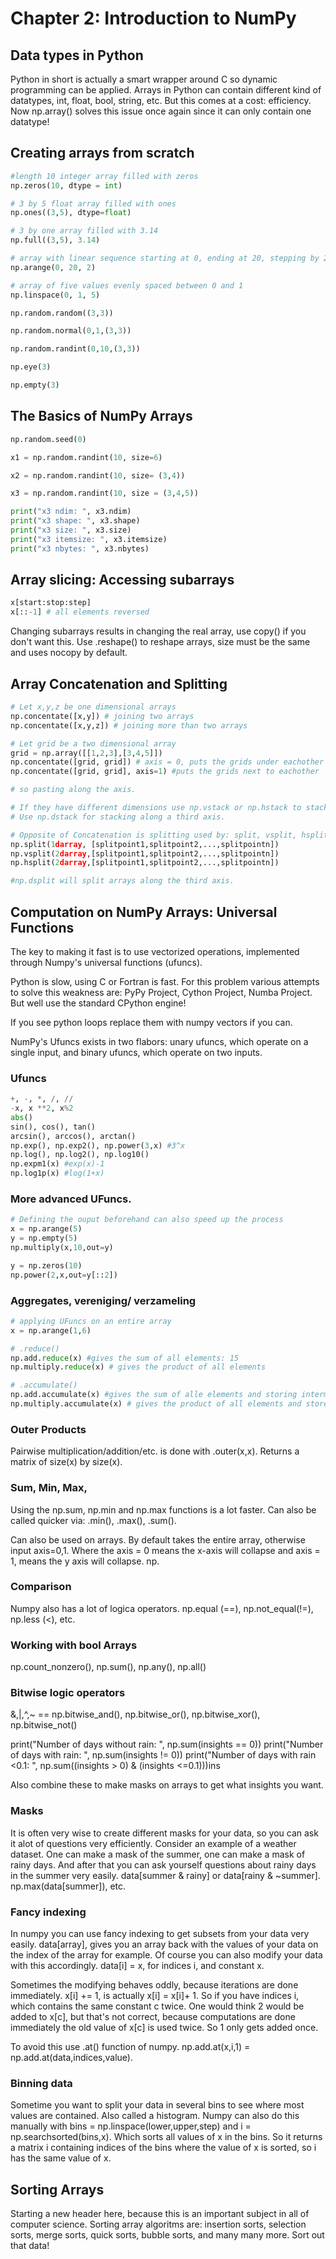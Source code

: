 # Chapter 2: Introduction to NumPy

## Data types in Python

Python in short is actually a smart wrapper around C so dynamic programming can be applied.  Arrays in Python can contain different kind of datatypes, int, float, bool, string, etc. But this comes at a cost: efficiency. Now np.array() solves this issue once again since it can only contain one datatype!

## Creating arrays from scratch

``` Python
#length 10 integer array filled with zeros
np.zeros(10, dtype = int)

# 3 by 5 float array filled with ones
np.ones((3,5), dtype=float)

# 3 by one array filled with 3.14
np.full((3,5), 3.14)

# array with linear sequence starting at 0, ending at 20, stepping by 2
np.arange(0, 20, 2)

# array of five values evenly spaced between 0 and 1
np.linspace(0, 1, 5)

np.random.random((3,3))

np.random.normal(0,1,(3,3))

np.random.randint(0,10,(3,3))

np.eye(3)

np.empty(3)
```

## The Basics of NumPy Arrays

``` Python
np.random.seed(0)

x1 = np.random.randint(10, size=6)

x2 = np.random.randint(10, size= (3,4))

x3 = np.random.randint(10, size = (3,4,5))

print("x3 ndim: ", x3.ndim)
print("x3 shape: ", x3.shape)
print("x3 size: ", x3.size)
print("x3 itemsize: ", x3.itemsize)
print("x3 nbytes: ", x3.nbytes)
```

## Array slicing: Accessing subarrays

``` Python
x[start:stop:step]
x[::-1] # all elements reversed
```

Changing subarrays results in changing the real array, use copy() if you don't want this. Use .reshape() to reshape arrays, size must be the same and uses nocopy by default.

## Array Concatenation and Splitting

``` Python
# Let x,y,z be one dimensional arrays
np.concentate([x,y]) # joining two arrays
np.concentate([x,y,z]) # joining more than two arrays

# Let grid be a two dimensional array
grid = np.array([[1,2,3],[3,4,5]])
np.concentate([grid, grid]) # axis = 0, puts the grids under eachother
np.concentate([grid, grid], axis=1) #puts the grids next to eachother

# so pasting along the axis.

# If they have different dimensions use np.vstack or np.hstack to stack vertically resp. horizontally.
# Use np.dstack for stacking along a third axis.

# Opposite of Concatenation is splitting used by: split, vsplit, hsplit
np.split(1darray, [splitpoint1,splitpoint2,...,splitpointn])
np.vsplit(2darray,[splitpoint1,splitpoint2,...,splitpointn])
np.hsplit(2darray,[splitpoint1,splitpoint2,...,splitpointn])

#np.dsplit will split arrays along the third axis.
```

## Computation on NumPy Arrays: Universal Functions
The key to making it fast is to use vectorized operations, implemented through Numpy's universal functions (ufuncs).

Python is slow, using C or Fortran is fast. For this problem various attempts to solve this weakness are: PyPy Project, Cython Project, Numba Project. But well use the standard CPython engine!

If you see python loops replace them with numpy vectors if you can.

NumPy's Ufuncs exists in two flabors: unary ufuncs, which operate on a single input, and binary ufuncs, which operate on two inputs.

### Ufuncs
``` python
+, -, *, /, //
-x, x **2, x%2
abs()
sin(), cos(), tan()
arcsin(), arccos(), arctan()
np.exp(), np.exp2(), np.power(3,x) #3^x
np.log(), np.log2(), np.log10()
np.expm1(x) #exp(x)-1
np.log1p(x) #log(1+x)
```

### More advanced UFuncs.
``` Python
# Defining the ouput beforehand can also speed up the process
x = np.arange(5)
y = np.empty(5)
np.multiply(x,10,out=y)

y = np.zeros(10)
np.power(2,x,out=y[::2])
```

### Aggregates, vereniging/ verzameling
``` Python
# applying UFuncs on an entire array
x = np.arange(1,6)

# .reduce()
np.add.reduce(x) #gives the sum of all elements: 15
np.multiply.reduce(x) # gives the product of all elements

# .accumulate()
np.add.accumulate(x) #gives the sum of alle elements and storing intermediate results
np.multiply.accumulate(x) # gives the product of all elements and stores intermediate results
```

### Outer Products
Pairwise multiplication/addition/etc. is done with .outer(x,x). Returns a matrix of size(x) by size(x).

### Sum, Min, Max,
Using the np.sum, np.min and np.max functions is a lot faster. Can also be called quicker via: .min(), .max(), .sum().

Can also be used on arrays. By default takes the entire array, otherwise input axis=0,1. Where the axis = 0 means the x-axis will collapse and axis = 1, means the y axis will collapse. np.

### Comparison

Numpy also has a lot of logica operators. np.equal (==), np.not_equal(!=), np.less (<), etc.

### Working with bool Arrays
np.count_nonzero(), np.sum(), np.any(), np.all()

### Bitwise logic operators
&,|,^,~ == np.bitwise_and(), np.bitwise_or(), np.bitwise_xor(), np.bitwise_not()

print("Number of days without rain: ", np.sum(insights == 0))
print("Number of days with rain: ", np.sum(insights != 0))
print("Number of days with rain <0.1: ", np.sum((insights > 0) & (insights <=0.1)))ins

Also combine these to make masks on arrays to get what insights you want.

### Masks
It is often very wise to create different masks for your data, so you can ask it alot of questions very efficiently. Consider an example of a weather dataset. One can make a mask of the summer, one can make a mask of rainy days. And after that you can ask yourself questions about rainy days in the summer very easily. data[summer & rainy] or data[rainy & ~summer]. np.max(data[summer]), etc.

### Fancy indexing
In numpy you can use fancy indexing to get subsets from your data very easily. data[array], gives you an array back with the values of your data on the index of the array for example. Of course you can also modify your data with this accordingly. data[i] = x, for indices i, and constant x.

Sometimes the modifying behaves oddly, because iterations are done immediately. x[i] += 1, is actually x[i] = x[i]+ 1. So if you have indices i, which contains the same constant c twice. One would think 2 would be added to x[c], but that's not correct, because computations are done immediately the old value of x[c] is used twice. So 1 only gets added once.

To avoid this use .at() function of numpy. np.add.at(x,i,1) = np.add.at(data,indices,value).

### Binning data
Sometime you want to split your data in several bins to see where most values are contained. Also called a histogram. Numpy can also do this manually with bins = np.linspace(lower,upper,step) and i = np.searchsorted(bins,x). Which sorts all values of x in the bins. So it returns a matrix i containing indices of the bins where the value of x is sorted, so i has the same value of x.

## Sorting Arrays
Starting a new header here, because this is an important subject in all of computer science. Sorting array algoritms are: insertion sorts, selection sorts, merge sorts, quick sorts, bubble sorts, and many many more. Sort out that data!
